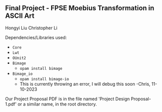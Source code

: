 Final Project - FPSE
Moebius Transformation in ASCII Art
--------------------------------


Hongyi Liu
Christopher Li

Dependencies/Libraries used:

- `Core`
- `Lwt`
- `OUnit2`
- `Bimage`
  - `opam install bimage`
- `Bimage_io`
  - `opam install bimage-io`
  - This is currently throwing an error, I will debug this soon -Chris, 11-10-2023
 
Our Project Proposal PDF is in the file named 'Project Design Proposal-1.pdf' or a similar name, in the root directory.
